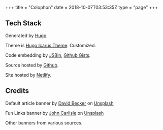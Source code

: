 +++
title = "Colophon"
date = 2018-10-07T03:53:35Z
type = "page"
+++
## Tech Stack

Generated by [Hugo](https://gohugo.io/).

Theme is [Hugo Icarus Theme](https://github.com/digitalcraftsman/hugo-icarus-theme). Customized.

Code embedding by [JSBin](https://jsbin.com/), [Github Gists](https://gist.github.com/).

Source hosted by [Github](https://github.com/colinbate/colin.is-static).

Site hosted by [Netlify](https://www.netlify.com/).

## Credits

Default article banner by [David Becker](https://unsplash.com/photos/crs2vlkSe98) on [Unsplash](https://unsplash.com)

Fun Links banner by [John Carlisle](https://unsplash.com/photos/l090uFWoPaI) on [Unsplash](https://unsplash.com)

Other banners from various sources.